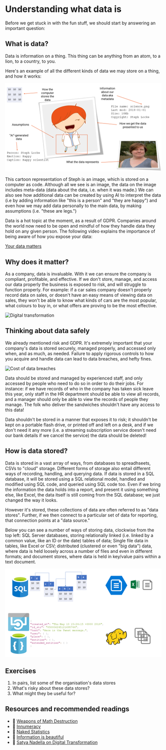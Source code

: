 # Understanding what data is
Before we get stuck in with the fun stuff, we should start by answering an important question:

## What is data?
Data is information on a thing. This thing can be anything from an atom, to a lion, to a country, to you.

Here's an example of all the different kinds of data we may store on a thing, and how it works:

![What is data?](img/whatisdata.png)

This cartoon representation of Steph is an image, which is stored on a computer as code. Although all we see is an image, the data on the image includes meta-data (data about the data, i.e. when it was made.) We can also see how additional data can be created by using AI to interpret the data (i.e by adding information like "this is a person" and "they are happy") and even how we may add data personally to the main data, by making assumptions (i.e. "these are legs.")

Data is a hot topic at the moment, as a result of GDPR. Companies around the world now need to be open and mindful of how they handle data they hold on any given person. The following video explains the importance of being aware of how you expose your data:

[Your data matters](https://youtu.be/_RVPj-GSOdY)

## Why does it matter?
As a company, data is invaluable. With it we can ensure the company is compliant, profitable, and effective. If we don't store, manage, and access our data properly the business is exposed to risk, and will struggle to function properly. For example: if a car sales company doesn't properly record data on sales, or doesn't have an easy means of viewing data on sales, they won't be able to know what kinds of cars are the most popular, what colours to buy in, or what offers are proving to be the most effective.

![Digital transformation](https://news.microsoft.com/uploads/prod/2017/09/Slide9.jpg)

## Thinking about data safely
We already mentioned risk and GDPR. It's extremely important that your company's data is stored securely, managed properly, and accessed only when, and as much, as needed. Failure to apply rigorous controls to how you acquire and handle data can 
lead to data breaches, and hefty fines.

![Cost of data breaches](https://infographic.statista.com/normal/chartoftheday_9918_the_price_tag_attached_to_data_breaches_n.jpg)

Data should be stored and managed by experienced staff, and only accessed by people who need to do so in order to do their jobs. For instance: if we have records of who in the company has taken sick leave this year, only staff in the HR department should be able to view all records, and a manager should only be able to view the records of people they manage. The folk who deliver the sandwiches shouldn't have any access to this data!

Data shouldn't be stored in a manner that exposes it to risk; it shouldn't be kept on a portable flash drive, or printed off and left on a desk, and if we don't need it any more (i.e. a streaming subscription service doesn't need our bank details if we cancel the service) the data should be deleted!

## How is data stored?
Data is stored in a vast array of ways, from databases to spreadhseets, CSVs to "cloud" storage. Different forms of storage also entail different ways of recording, handling, and querying data. If data is stored in a SQL database, it will be stored using a SQL relational model, handled and modified using SQL code, and queried using SQL code too. Even if we bring the information the data holds into a report, and present it using something else, like Excel, the data itself is still coming from the SQL database; we just changed the way it looks.

However it's stored, these collections of data are often referred to as "data stores". Further, if we then connect to a particular set of data for reporting, that connection points at a "data source."

Below you can see a number of ways of storing data, clockwise from the top left: SQL Server databases, storing relationally linked (i.e. linked by a common value, like an ID or the date) tables of data; Single file data in tables, like Excel or CSV; distributed (clustered or even "big data") data, where data is held loosely across a number of files and even in different formats; and document stores, where data is held in key/value pairs within a text document.

![how is data stored?](img/datastores.png)

## Exercises
1. In pairs, list some of the organisation's data stores
2. What's risky about these data stores?
3. What might they be useful for?

## Resources and recommended readings
- :book: [Weapons of Math Destruction](http://geni.us/mathdestruction)
- :book: [Innumeracy](http://geni.us/innumeracy)
- :book: [Naked Statistics](http://geni.us/nakedstatistics)
- :book: [Information is beautiful](http://geni.us/infoisbeautiful)
- :page_facing_up: [Satya Nadella on Digital Transformation](https://blogs.msdn.microsoft.com/jmeier/2017/10/30/satya-nadella-on-digital-transformation-2018/)
